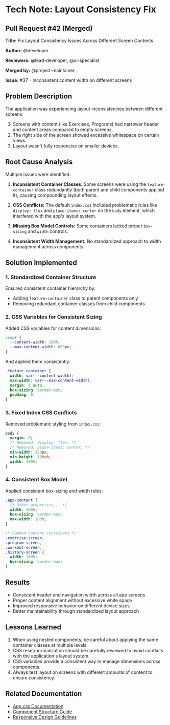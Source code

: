 # Tech Note: Layout Consistency Fix

## Pull Request #42 (Merged) 

**Title:** Fix Layout Consistency Issues Across Different Screen Contents

**Author:** @developer

**Reviewers:** @lead-developer, @ui-specialist

**Merged by:** @project-maintainer

**Issue:** #37 - Inconsistent content width on different screens

## Problem Description

The application was experiencing layout inconsistencies between different screens:

1. Screens with content (like Exercises, Programs) had narrower header and content areas compared to empty screens.
2. The right side of the screen showed excessive whitespace on certain views.
3. Layout wasn't fully responsive on smaller devices.

## Root Cause Analysis

Multiple issues were identified:

1. **Inconsistent Container Classes:** Some screens were using the `feature-container` class redundantly (both parent and child components applied it), causing compounding layout effects.

2. **CSS Conflicts:** The default `index.css` included problematic rules like `display: flex` and `place-items: center` on the `body` element, which interfered with the app's layout system.

3. **Missing Box Model Controls:** Some containers lacked proper `box-sizing` and `width` controls.

4. **Inconsistent Width Management:** No standardized approach to width management across components.

## Solution Implemented

### 1. Standardized Container Structure

Ensured consistent container hierarchy by:
- Adding `feature-container` class to parent components only
- Removing redundant container classes from child components

### 2. CSS Variables for Consistent Sizing

Added CSS variables for content dimensions:
```css
:root {
  --content-width: 100%;
  --max-content-width: 600px;
}
```

And applied them consistently:
```css
.feature-container {
  width: var(--content-width);
  max-width: var(--max-content-width);
  margin: 0 auto;
  box-sizing: border-box;
  padding: 0;
}
```

### 3. Fixed Index CSS Conflicts

Removed problematic styling from `index.css`:
```css
body {
  margin: 0;
  /* Removed: display: flex; */
  /* Removed: place-items: center; */
  min-width: 320px;
  min-height: 100vh;
  width: 100%;
}
```

### 4. Consistent Box Model

Applied consistent box-sizing and width rules:
```css
.app-content {
  /* Other properties... */
  width: 100%;
  box-sizing: border-box;
  max-width: 100%;
}

/* Common content containers */
.exercise-screen,
.program-screen,
.workout-screen,
.history-screen {
  width: 100%;
  box-sizing: border-box;
}
```

## Results

- Consistent header and navigation width across all app screens
- Proper content alignment without excessive white space
- Improved responsive behavior on different device sizes
- Better maintainability through standardized layout approach

## Lessons Learned

1. When using nested components, be careful about applying the same container classes at multiple levels.
2. CSS reset/normalization should be carefully reviewed to avoid conflicts with the application's layout system.
3. CSS variables provide a consistent way to manage dimensions across components.
4. Always test layout on screens with different amounts of content to ensure consistency.

## Related Documentation

- [App.css Documentation](../app-css-guide.md)
- [Component Structure Guide](../component-structure.md)
- [Responsive Design Guidelines](../responsive-design.md) 